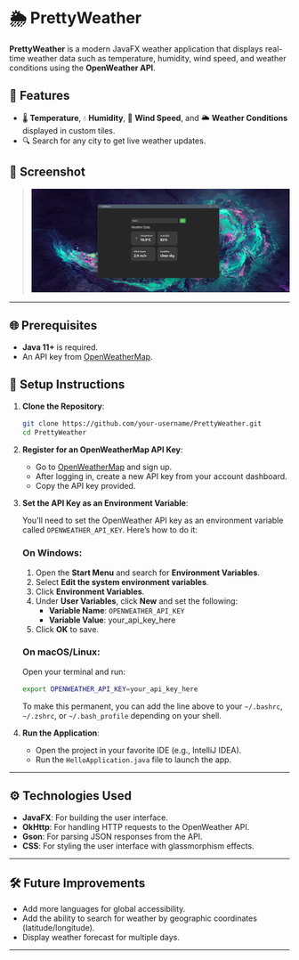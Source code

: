 # 🌦️ PrettyWeather

**PrettyWeather** is a modern JavaFX weather application that displays real-time weather data such as temperature, humidity, wind speed, and weather conditions using the **OpenWeather API**.

## 🚀 Features
- 🌡️ **Temperature**, 💧 **Humidity**, 💨 **Wind Speed**, and 🌥️ **Weather Conditions** displayed in custom tiles.
- 🔍 Search for any city to get live weather updates.

## 📸 Screenshot

> ![PrettyWeather Screenshot](src/main/resources/screenshot.png)

---

## 🌐 Prerequisites

- **Java 11+** is required.
- An API key from [OpenWeatherMap](https://openweathermap.org/).

## 📝 Setup Instructions

1. **Clone the Repository**:

   ```bash
   git clone https://github.com/your-username/PrettyWeather.git
   cd PrettyWeather
   ```

2. **Register for an OpenWeatherMap API Key**:

    - Go to [OpenWeatherMap](https://home.openweathermap.org/users/sign_up) and sign up.
    - After logging in, create a new API key from your account dashboard.
    - Copy the API key provided.

3. **Set the API Key as an Environment Variable**:

   You'll need to set the OpenWeather API key as an environment variable called `OPENWEATHER_API_KEY`. Here’s how to do it:

   ### On Windows:
    1. Open the **Start Menu** and search for **Environment Variables**.
    2. Select **Edit the system environment variables**.
    3. Click **Environment Variables**.
    4. Under **User Variables**, click **New** and set the following:
        - **Variable Name**: `OPENWEATHER_API_KEY`
        - **Variable Value**: your_api_key_here
    5. Click **OK** to save.

   ### On macOS/Linux:
   Open your terminal and run:

   ```bash
   export OPENWEATHER_API_KEY=your_api_key_here
   ```

   To make this permanent, you can add the line above to your `~/.bashrc`, `~/.zshrc`, or `~/.bash_profile` depending on your shell.

4. **Run the Application**:

    - Open the project in your favorite IDE (e.g., IntelliJ IDEA).
    - Run the `HelloApplication.java` file to launch the app.

---

## ⚙️ Technologies Used
- **JavaFX**: For building the user interface.
- **OkHttp**: For handling HTTP requests to the OpenWeather API.
- **Gson**: For parsing JSON responses from the API.
- **CSS**: For styling the user interface with glassmorphism effects.

---

## 🛠️ Future Improvements
- Add more languages for global accessibility.
- Add the ability to search for weather by geographic coordinates (latitude/longitude).
- Display weather forecast for multiple days.

---
